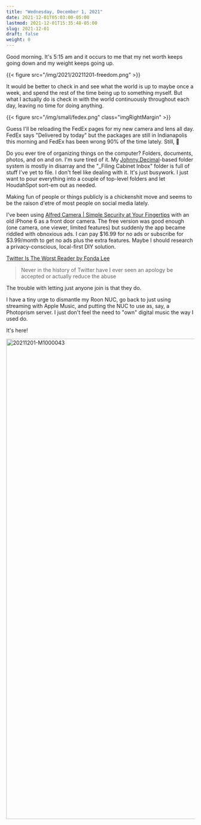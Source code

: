 ```yaml
---
title: "Wednesday, December 1, 2021"
date: 2021-12-01T05:03:00-05:00
lastmod: 2021-12-01T15:35:48-05:00
slug: 2021-12-01
draft: false
weight: 0
---
```


Good morning. It's 5:15 am and it occurs to me that my net worth keeps going down and my weight keeps going up.

{{< figure src="/img/2021/20211201-freedom.png" >}}

It would be better to check in and see what the world is up to maybe once a week, and spend the rest of the time being up to something myself. But what I actually do is check in with the world continuously throughout each day, leaving no time for doing anything.

{{< figure src="/img/small/fedex.png" class="imgRightMargin" >}}

Guess I'll be reloading the FedEx pages for my new camera and lens all day. FedEx says "Delivered by today" but the packages are still in Indianapolis this morning and FedEx has been wrong 90% of the time lately. Still, 🤞

Do you ever tire of organizing things on the computer? Folders, documents, photos, and on and on. I'm sure tired of it. My [Johnny.Decimal](https://johnnydecimal.com)-based folder system is mostly in disarray and the "\_Filing Cabinet Inbox" folder is full of stuff I've yet to file. I don't feel like dealing with it. It's just busywork. I just want to pour everything into a couple of top-level folders and let HoudahSpot sort-em out as needed.

Making fun of people or things publicly is a chickenshit move and seems to be the raison d'etre of most people on social media lately.

I've been using [Alfred Camera | Simple Security at Your Fingertips](https://alfred.camera/) with an old iPhone 6 as a front door camera. The free version was good enough (one camera, one viewer, limited features) but suddenly the app became riddled with obnoxious ads. I can pay $16.99 for no ads or subscribe for $3.99/month to get no ads plus the extra features. Maybe I should research a privacy-conscious, local-first DIY solution.

[Twitter Is The Worst Reader by Fonda Lee](https://medium.com/@fondalee/twitter-is-the-worst-reader-2ac343c41874)

> Never in the history of Twitter have I ever seen an apology be accepted or actually reduce the abuse

The trouble with letting just anyone join is that they do.

I have a tiny urge to dismantle my Roon NUC, go back to just using streaming with Apple Music, and putting the NUC to use as, say, a Photoprism server. I just don't feel the need to "own" digital music the way I used do.

It's here!

<a data-flickr-embed="true" href="https://www.flickr.com/photos/jbaty/51717194107/in/dateposted-public/" title="20211201-M1000043"><img src="https://live.staticflickr.com/65535/51717194107_d722546374_h.jpg" width="1600" height="1280" alt="20211201-M1000043"></a><script async src="//embedr.flickr.com/assets/client-code.js" charset="utf-8"></script>

[//]: # "Exported with love from a post written in Org mode"
[//]: # "- https://github.com/kaushalmodi/ox-hugo"
